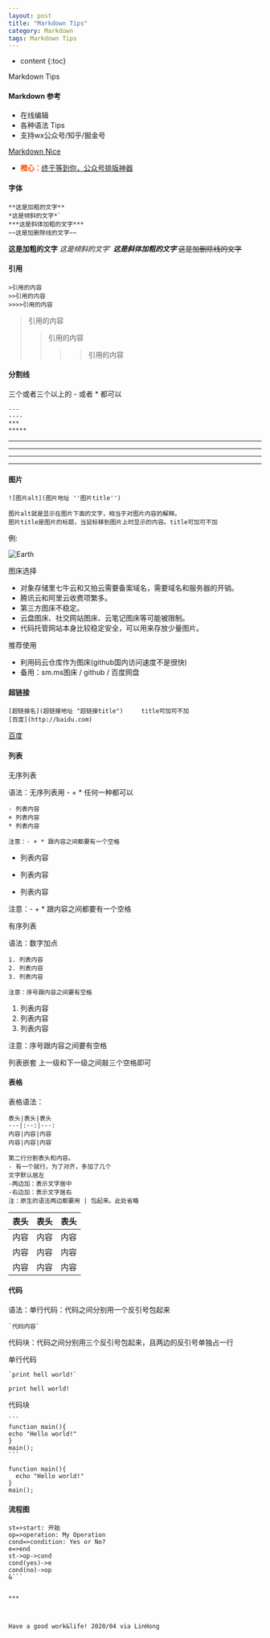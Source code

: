 ```yaml
---
layout: post
title: "Markdown Tips"
category: Markdown
tags: Markdown Tips 
---
```


* content
{:toc}

Markdown Tips




#### Markdown 参考
- 在线编辑
- 各种语法 Tips
- 支持wx公众号/知乎/掘金号

[Markdown Nice](https://mdnice.com/)

- <span style="color:orangered;font-weight:bold;">橙心：</span>[终于等到你，公众号排版神器](https://mp.weixin.qq.com/s/raFgkqlV5hZmrXiEWVAyfQ)

#### 字体


    **这是加粗的文字**
    *这是倾斜的文字*`
    ***这是斜体加粗的文字***
    ~~这是加删除线的文字~~

**这是加粗的文字**
*这是倾斜的文字*`
***这是斜体加粗的文字***
~~这是加删除线的文字~~



#### 引用

    >引用的内容
    >>引用的内容
    >>>>引用的内容

>引用的内容
>>引用的内容
>>>>引用的内容


#### 分割线

三个或者三个以上的 - 或者 * 都可以

    ---
    ----
    ***
    *****

---
----
***
*****


#### 图片

    ![图片alt](图片地址 ''图片title'')

    图片alt就是显示在图片下面的文字，相当于对图片内容的解释。
    图片title是图片的标题，当鼠标移到图片上时显示的内容。title可加可不加

例:

![Earth](http://img.baidu.com/img/iknow/r/image/2013-09-04/aec309f0d44c40eb20d9be65b7b97fd9.jpg "地球")

图床选择

- 对象存储里七牛云和又拍云需要备案域名，需要域名和服务器的开销。
- 腾讯云和阿里云收费项繁多。
- 第三方图床不稳定。
- 云盘图床、社交网站图床、云笔记图床等可能被限制。
- 代码托管网站本身比较稳定安全，可以用来存放少量图片。

推荐使用

- 利用码云仓库作为图床(github国内访问速度不是很快)
- 备用：sm.ms图床 / github / 百度网盘


#### 超链接

    [超链接名](超链接地址 "超链接title")     title可加可不加
    [百度](http://baidu.com)


[百度](http://baidu.com)


#### 列表

无序列表

语法：无序列表用 - + * 任何一种都可以

    - 列表内容
    + 列表内容
    * 列表内容

    注意：- + * 跟内容之间都要有一个空格


- 列表内容
+ 列表内容
* 列表内容

注意：- + * 跟内容之间都要有一个空格

有序列表

语法：数字加点


    1. 列表内容
    2. 列表内容
    3. 列表内容

    注意：序号跟内容之间要有空格


1. 列表内容
2. 列表内容
3. 列表内容

注意：序号跟内容之间要有空格


列表嵌套
上一级和下一级之间敲三个空格即可


#### 表格

表格语法：

    表头|表头|表头
    ---|:--:|---:
    内容|内容|内容
    内容|内容|内容

    第二行分割表头和内容。
    - 有一个就行，为了对齐，多加了几个
    文字默认居左
    -两边加：表示文字居中
    -右边加：表示文字居右
    注：原生的语法两边都要用 | 包起来。此处省略


表头|表头|表头
---|:--:|---:
内容|内容|内容
内容|内容|内容
内容|内容|内容


#### 代码

语法：单行代码：代码之间分别用一个反引号包起来

    `代码内容`

代码块：代码之间分别用三个反引号包起来，且两边的反引号单独占一行

单行代码

    `print hell world!`


`print hell world!`

代码块

    ```
    function main(){
    echo "Hello world!"
    }
    main();
    ```

```
function main(){
  echo "Hello world!"
}
main();
```

#### 流程图

```flow
st=>start: 开始
op=>operation: My Operation
cond=>condition: Yes or No?
e=>end
st->op->cond
cond(yes)->e
cond(no)->op
&```


***



Have a good work&life! 2020/04 via LinHong


